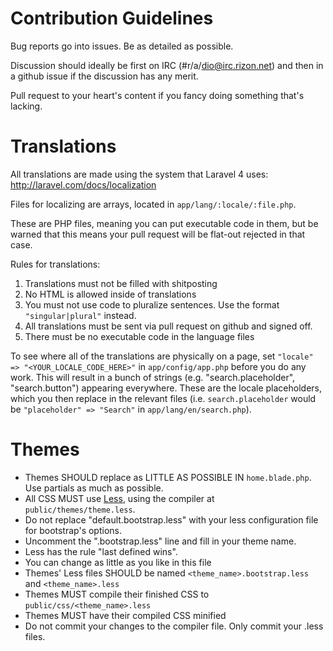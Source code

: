 # Contribution Guidelines

Bug reports go into issues. Be as detailed as possible.

Discussion should ideally be first on IRC (#r/a/dio@irc.rizon.net) and then in a github issue if the discussion has any merit.

Pull request to your heart's content if you fancy doing something that's lacking.

# Translations

All translations are made using the system that Laravel 4 uses: http://laravel.com/docs/localization

Files for localizing are arrays, located in `app/lang/:locale/:file.php`.

These are PHP files, meaning you can put executable code in them, but be warned that this means your pull request will be flat-out rejected in that case.

Rules for translations:

1. Translations must not be filled with shitposting
2. No HTML is allowed inside of translations
3. You must not use code to pluralize sentences. Use the format `"singular|plural"` instead.
4. All translations must be sent via pull request on github and signed off.
5. There must be no executable code in the language files

To see where all of the translations are physically on a page, set `"locale" => "<YOUR_LOCALE_CODE_HERE>"` in `app/config/app.php` before you do any work. This will result in a bunch of strings (e.g. "search.placeholder", "search.button") appearing everywhere. These are the locale placeholders, which you then replace in the relevant files (i.e. `search.placeholder` would be `"placeholder" => "Search"` in `app/lang/en/search.php`).

# Themes

- Themes SHOULD replace as LITTLE AS POSSIBLE IN `home.blade.php`. Use partials as much as possible.
- All CSS MUST use [Less](http://lesscss.org), using the compiler at `public/themes/theme.less`.
 - Do not replace "default.bootstrap.less" with your less configuration file for bootstrap's options.
 - Uncomment the "<theme>.bootstrap.less" line and fill in your theme name.
 - Less has the rule "last defined wins".
 - You can change as little as you like in this file
- Themes' Less files SHOULD be named `<theme_name>.bootstrap.less` and `<theme_name>.less`
- Themes MUST compile their finished CSS to `public/css/<theme_name>.less`
- Themes MUST have their compiled CSS minified
- Do not commit your changes to the compiler file. Only commit your .less files.
